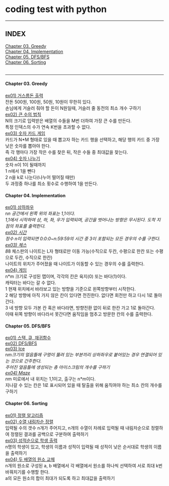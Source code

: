 # coding test with python
---
## INDEX
[Chapter 03. Greedy](#chapter-03-greedy)   
[Chapter 04. Implementation](#chapter-04-implementation)   
[Chapter 05. DFS/BFS](#chapter-05-dfsbfs)   
[Chapter 06. Sorting](#chapter-06-sorting)   
[]()   
[]()   



---
#### Chapter 03. Greedy   
[ex01) 거스름돈 출력](https://github.com/ejcho3792/Algorithm/blob/master/coding_test_with_python/CH0301_change.py)   
잔돈 500원, 100원, 50원, 10원이 무한히 있다.   
손님에게 거슬러 줘야 할 돈이 N원일때, 거슬러 줄 동전의 최소 개수 구하기   
[ex02) 큰 수의 법칙](https://github.com/ejcho3792/Algorithm/blob/master/coding_test_with_python/CH0302_sum_number.py)   
N의 크기로 입력받은 배열의 수들을 M번 더하여 가장 큰 수를 만든다.   
특정 인덱스의 수가 연속 K번을 초과할 수 없다.   
[ex03) 숫자 카드 게임](https://github.com/ejcho3792/Algorithm/blob/master/coding_test_with_python/CH0303_card_game.py)   
카드가 N*M 형태로 있을 때 뽑고자 하는 카드 행을 선택하고, 해당 행의 카드 중 가장 낮은 숫자를 뽑아야 한다.   
즉 각 행마다 가장 작은 수를 찾은 뒤, 작은 수들 중 최대값을 찾는다.   
[ex04) 숫자 나누기](https://github.com/ejcho3792/Algorithm/blob/master/coding_test_with_python/CH0304_div_one.py)   
숫자 n이 1이 될때까지   
1 n에서 1을 뺀다   
2 n을 k로 나눈다(나누어 떨어질 때만)   
두 과정중 하나를 최소 횟수로 수행하여 1을 만든다.   

#### Chapter 04. Implementation   
[ex01) 상하좌우](https://github.com/ejcho3792/Algorithm/blob/master/coding_test_with_python/CH0401_coordinate.py)   
n*n 공간에서 왼쪽 위의 좌표는 1,1이다.   
1,1에서 시작하여 상, 하, 좌, 우가 입력되며, 공간을 벗어나는 방향은 무시된다. 도착 지점의 좌표를 출력한다.   
[ex02) 시간](https://github.com/ejcho3792/Algorithm/blob/master/coding_test_with_python/CH0402_time.py)   
정수 n이 입력되면 0:0:0~n:59:59의 시간 중 3이 포함되는 모든 경우의 수를 구한다.   
[ex03) 체스](https://github.com/ejcho3792/Algorithm/blob/master/coding_test_with_python/CH0403_knight.py)   
8*8 체스판의 나이트는 L자 형태로만 이동 가능(수직으로 두칸, 수평으로 한칸 또는 수평으로 두칸, 수직으로 한칸)   
나이트의 위치가 주어졌을 때 나이트가 이동할 수 있는 경우의 수를 출력한다.   
[ex04) 게임](https://github.com/ejcho3792/Algorithm/blob/master/coding_test_with_python/CH0404_game.py)   
n*m 크기로 구성된 맵이며, 각각의 칸은 육지(0) 또는 바다(1)이다.   
캐릭터는 바다는 갈 수 없다.   
1 현재 위치에서 바라보고 있는 방향을 기준으로 왼쪽방향부터 시작한다.   
2 해당 방향에 아직 가지 않은 칸이 있다면 전진한다. 없다면 회전만 하고 다시 1로 돌아간다.   
3 네 방향 모두 가본 칸 혹은 바다라면, 방향전환 없이 뒤로 한칸 가고 1로 돌아간다.   
이때 뒤쪽 방향이 바다라서 못간다면 움직임을 멈추고 방문한 칸의 수를 출력한다.

#### Chapter 05. DFS/BFS   
[ex01) 스택, 큐, 재귀함수](https://github.com/ejcho3792/Algorithm/blob/master/coding_test_with_python/CH0501_stack_queue.py)   
[ex02) DFS/BFS](https://github.com/ejcho3792/Algorithm/blob/master/coding_test_with_python/CH0502_dfs_bfs.py)   
[ex03) Ice](https://github.com/ejcho3792/Algorithm/blob/master/coding_test_with_python/CH0503_ice.py)   
n*m크기의 얼음틀에 구멍이 뚫려 있는 부분끼리 상하좌우로 붙어있는 경우 연결되어 있는 것으로 간주한다.   
주어진 얼음틀에 생성되는 총 아이스크림의 개수를 구하기   
[ex04) Maze](https://github.com/ejcho3792/Algorithm/blob/master/coding_test_with_python/CH0504_maze.py)   
n*m 미로에서 내 위치는 1,1이고, 출구는 n*m이다.   
지나갈 수 있는 칸은 1로 표시되어 있을 때 탈출을 위해 움직여야 하는 최소 칸의 개수를 구하기   

#### Chapter 06. Sorting   
[ex01) 정렬 알고리즘](https://github.com/ejcho3792/Algorithm/blob/master/coding_test_with_python/CH0601_sort.py)   
[ex02) 수열 내림차순 정렬](https://github.com/ejcho3792/Algorithm/blob/master/coding_test_with_python/CH0602_ascending.py)   
입력될 수의 갯수 n개가 주어지고, n개의 수열이 차례로 입력될 때 내림차순으로 정렬하여 정렬된 결과를 공백으로 구분하여 출력하기   
[ex03) 성적순으로 학생 출력](https://github.com/ejcho3792/Algorithm/blob/master/coding_test_with_python/CH0603_student_grade.py)   
n명의 학생이 있고, 학생의 이름과 성적이 입력될 때 성적이 낮은 순서대로 학생의 이름을 출력하기   
[ex04) 두 배열의 원소 교체](https://github.com/ejcho3792/Algorithm/blob/master/coding_test_with_python/CH0604_change_ele.py)   
n개의 원소로 구성된 a, b 배열에서 각 배열에서 원소를 하나씩 선택하여 서로 최대 k번 바꿔치기를 수행할 한다.   
a의 모든 원소의 합이 최대가 되도록 하고 최대값을 출력하기   



